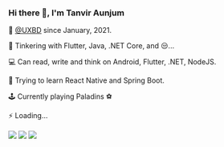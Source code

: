 ### Hi there 👋, I'm Tanvir Aunjum

💼 [@UXBD](https://www.uxd.co.jp/) since January, 2021.

🔭 Tinkering with Flutter, Java, .NET Core, and 😒...

💻 Can read, write and think on Android, Flutter, .NET, NodeJS.

🌱 Trying to learn React Native and Spring Boot.

🕹 Currently playing Paladins ⚽

⚡ Loading...

<a>
  <img align="center" src="https://github-readme-stats.vercel.app/api?username=aunjum&show_icons=true&theme=dracula" />
</a>
<a>
  <img align="center" src="https://github-readme-stats.vercel.app/api/top-langs/?username=aunjum&layout=compact" />
</a>
<a>
  <img align="center" src="https://github-readme-stats.vercel.app/api/wakatime?username=aunjum" />
</a>


